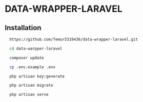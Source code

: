 
# DATA-WRAPPER-LARAVEL
## Installation

```bash
  https://github.com/Temur5319436/data-wrapper-laravel.git

  cd data-warpper-laravel

  composer update

  cp .env.example .env

  php artisan key:generate

  php artisan migrate

  php artisan serve
```
    
